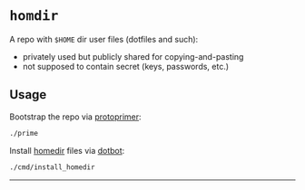 
# `homdir`

A repo with `$HOME` dir user files (dotfiles and such):
*   privately used but publicly shared for copying-and-pasting
*   not supposed to contain secret (keys, passwords, etc.)

## Usage

Bootstrap the repo via [protoprimer][protoprimer_repo]:

```sh
./prime
```

Install [homedir][homedir_link] files via [dotbot][dotbot_repo]:

```sh
./cmd/install_homedir
```

---

[protoprimer_repo]: https://github.com/uvsmtid/protoprimer
[dotbot_repo]: https://github.com/anishathalye/dotbot

[homedir_link]: homedir
